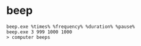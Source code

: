 # beep

```
beep.exe %times% %frequency% %duration% %pause%
beep.exe 3 999 1000 1000
> computer beeps
```
